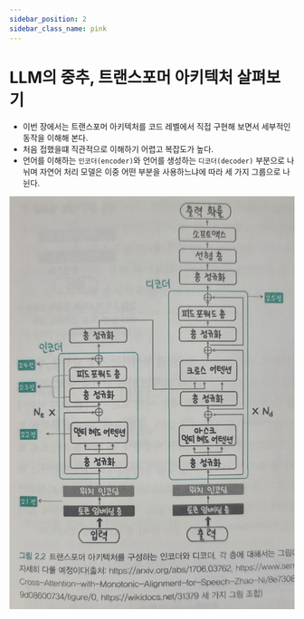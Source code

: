 ```yaml
---
sidebar_position: 2
sidebar_class_name: pink
---
```


# LLM의 중추, 트랜스포머 아키텍처 살펴보기

- 이번 장에서는 트랜스포머 아키텍처를 코드 레벨에서 직접 구현해 보면서 세부적인 동작을 이해해 본다.
- 처음 접했을떄 직관적으로 이해하기 어렵고 복잡도가 높다.
- 언어를 이해하는 `인코더(encoder)`와 언어를 생성하는 `디코더(decoder)` 부분으로 나뉘며 자연어 처리 모델은 이중 어떤 부분을 사용하느냐에 따라 세 가지 그룹으로 나뉜다.

![트랜스포머 아키텍처](./2.2.jpg)
